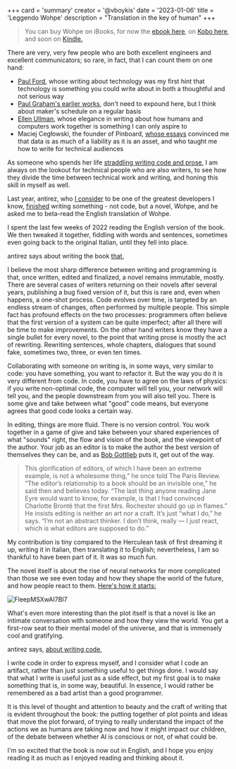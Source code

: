 +++
card = 'summary'
creator = '@vboykis'
date = '2023-01-06'
title = 'Leggendo Wohpe'
description = "Translation in the key of human"
+++

> You can buy Wohpe on iBooks, for now the [ebook here](https://www.ibs.it/wohpe-ebook-inglese-salvatore-sanfilippo/e/9791280845337), on [Kobo here](https://www.kobo.com/us/en/ebook/wohpe-1), and soon on [Kindle.](https://www.amazon.com/Wohpe-English-Rimmel-Salvatore-Sanfilippo-ebook/dp/B0BQ3HRDPF/ref=sr_1_4?crid=3FHUAYE7T2U74&keywords=wohpe&qid=1672971972&sprefix=woh%2Caps%2C327&sr=8-4) 

There are very, very few people who are both excellent engineers and excellent communicators; so rare, in fact, that I can count them on one hand:

+ [Paul Ford](https://www.ftrain.com/), whose writing about technology was my first hint that technology is something you could write about in both a thoughtful and not serious way  
+ [Paul Graham's earlier works](http://www.paulgraham.com/articles.html), don't need to expound here, but I think about maker's schedule on a regular basis 
+ [Ellen Ullman](https://www.goodreads.com/book/show/486625.Close_to_the_Machine), whose elegance in writing about how humans and computers work together is something I can only aspire to 
+ Maciej Cegłowski, the founder of Pinboard, [whose essays](https://idlewords.com/) convinced me that data is as much of a liability as it is an asset, and who taught me how to write for technical audiences

As someone who spends her life [straddling writing code and prose](https://increment.com/planning/the-best-laid-plans-tech-careers/), I am always on the lookout for technical people who are also writers, to see how they divide the time between technical work and writing, and honing this skill in myself as well.

Last year, antirez, who [I consider](https://vickiboykis.com/2022/12/05/the-cloudy-layers-of-modern-day-programming/) to be one of the greatest developers I know, [finished](http://antirez.com/news/136) writing something - not code, but a novel, Wohpe, and he asked me to beta-read the English translation of Wohpe.

I spent the last few weeks of 2022 reading the English version of the book. We then tweaked it together, fiddling with words and sentences, sometimes even going back to the original Italian, until they fell into place.

antirez says about writing the book [that](http://antirez.com/news/135), 

I believe the most sharp difference between writing and programming is that, once written, edited and finalized, a novel remains immutable, mostly. There are several cases of writers returning on their novels after several years, publishing a bug fixed version of it, but this is rare and, even when happens, a one-shot process. Code evolves over time, is targeted by an endless stream of changes, often performed by multiple people. This simple fact has profound effects on the two processes: programmers often believe that the first version of a system can be quite imperfect; after all there will be time to make improvements. On the other hand writers know they have a single bullet for every novel, to the point that writing prose is mostly the act of rewriting. Rewriting sentences, whole chapters, dialogues that sound fake, sometimes two, three, or even ten times.

Collaborating with someone on writing is, in some ways, very similar to code: you have something, you want to refactor it. But the way you do it is very different from code. In code, you have to agree on the laws of physics: if you write non-optimal code, the computer will tell you, your network will tell you, and the people downstream from you will also tell you. There is some give and take between what "good" code means, but everyone agrees that good code looks a certain way. 

In editing, things are more fluid. There is no version control. You work together in a game of give and take between your shared experiences of what "sounds" right, the flow and vision of the book, and the viewpoint of the author. Your job as an editor is to make the author the best version of themselves they can be, and as [Bob Gottlieb](https://www.vulture.com/article/bob-gottlieb-robert-caro-turn-every-page-profile.html) puts it, get out of the way. 

> This glorification of editors, of which I have been an extreme example, is not a wholesome thing,” he once told The Paris Review. “The editor’s relationship to a book should be an invisible one,” he said then and believes today. “The last thing anyone reading Jane Eyre would want to know, for example, is that I had convinced Charlotte Brontë that the first Mrs. Rochester should go up in flames.” He insists editing is neither an art nor a craft. It’s just “what I do,” he says. “I’m not an abstract thinker. I don’t think, really — I just react, which is what editors are supposed to do.”

My contribution is tiny compared to the Herculean task of first dreaming it up, writing it in Italian, then translating it to English; nevertheless, I am so thankful to have been part of it. It was so much fun. 

The novel itself is about the rise of neural networks far more complicated than those we see even today and how they shape the world of the future, and how people react to them. [Here's how it starts:](https://twitter.com/antirez/status/1609930340952428546) 

![FleepMSXwAI7BI7](https://user-images.githubusercontent.com/3837836/210918393-ef42183f-0a01-4a71-8900-b94e1b9460b9.jpg)

What's even more interesting than the plot itself is that a novel is like an intimate conversation with someone and how they view the world. You get a first-row seat to their mental model of the universe, and that is immensely cool and gratifying. 

antirez says, [about writing code](http://antirez.com/news/133), 

I write code in order to express myself, and I consider what I code an artifact, rather than just something useful to get things done. I would say that what I write is useful just as a side effect, but my first goal is to make something that is, in some way, beautiful. In essence, I would rather be remembered as a bad artist than a good programmer.

It is this level of thought and attention to beauty and the craft of writing that is evident throughout the book: the putting together of plot points and ideas that move the plot forward, of trying to really understand the impact of the actions we as humans are taking now and how it might impact our children, of the debate between whether AI is conscious or not, of what could be. 

I'm so excited that the book is now out in English, and I hope you enjoy reading it as much as I enjoyed reading and thinking about it. 



